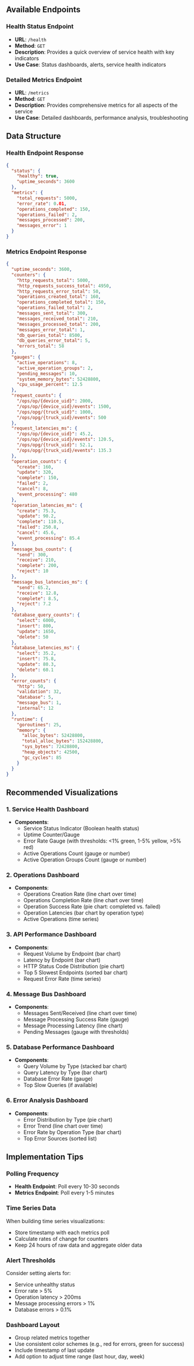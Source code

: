 
## Available Endpoints

### Health Status Endpoint
- **URL**: `/health`
- **Method**: `GET`
- **Description**: Provides a quick overview of service health with key indicators
- **Use Case**: Status dashboards, alerts, service health indicators

### Detailed Metrics Endpoint
- **URL**: `/metrics`
- **Method**: `GET`
- **Description**: Provides comprehensive metrics for all aspects of the service
- **Use Case**: Detailed dashboards, performance analysis, troubleshooting

## Data Structure

### Health Endpoint Response

```json
{
  "status": {
    "healthy": true,
    "uptime_seconds": 3600
  },
  "metrics": {
    "total_requests": 5000,
    "error_rate": 0.01,
    "operations_completed": 150,
    "operations_failed": 2,
    "messages_processed": 200,
    "messages_error": 1
  }
}
```

### Metrics Endpoint Response

```json
{
  "uptime_seconds": 3600,
  "counters": {
    "http_requests_total": 5000,
    "http_requests_success_total": 4950,
    "http_requests_error_total": 50,
    "operations_created_total": 160,
    "operations_completed_total": 150,
    "operations_failed_total": 2,
    "messages_sent_total": 300,
    "messages_received_total": 210,
    "messages_processed_total": 200,
    "messages_error_total": 1,
    "db_queries_total": 8500,
    "db_queries_error_total": 5,
    "errors_total": 58
  },
  "gauges": {
    "active_operations": 8,
    "active_operation_groups": 2,
    "pending_messages": 10,
    "system_memory_bytes": 52428800,
    "cpu_usage_percent": 12.5
  },
  "request_counts": {
    "/ops/op/{device_uid}": 2000,
    "/ops/op/{device_uid}/events": 1500,
    "/ops/opg/{truck_uid}": 1000,
    "/ops/opg/{truck_uid}/events": 500
  },
  "request_latencies_ms": {
    "/ops/op/{device_uid}": 45.2,
    "/ops/op/{device_uid}/events": 120.5,
    "/ops/opg/{truck_uid}": 52.1,
    "/ops/opg/{truck_uid}/events": 135.3
  },
  "operation_counts": {
    "create": 160,
    "update": 320,
    "complete": 150,
    "failed": 2,
    "cancel": 8,
    "event_processing": 480
  },
  "operation_latencies_ms": {
    "create": 75.3,
    "update": 90.2,
    "complete": 110.5,
    "failed": 250.8,
    "cancel": 45.6,
    "event_processing": 85.4
  },
  "message_bus_counts": {
    "send": 300,
    "receive": 210,
    "complete": 200,
    "reject": 10
  },
  "message_bus_latencies_ms": {
    "send": 65.2,
    "receive": 12.8,
    "complete": 8.5,
    "reject": 7.2
  },
  "database_query_counts": {
    "select": 6000,
    "insert": 800,
    "update": 1650,
    "delete": 50
  },
  "database_latencies_ms": {
    "select": 35.2,
    "insert": 75.8,
    "update": 80.3,
    "delete": 60.1
  },
  "error_counts": {
    "http": 50,
    "validation": 32,
    "database": 5,
    "message_bus": 1,
    "internal": 12
  },
  "runtime": {
    "goroutines": 25,
    "memory": {
      "alloc_bytes": 52428800,
      "total_alloc_bytes": 152428800,
      "sys_bytes": 72428800,
      "heap_objects": 42500,
      "gc_cycles": 85
    }
  }
}
```

## Recommended Visualizations

### 1. Service Health Dashboard

- **Components**:
  - Service Status Indicator (Boolean health status)
  - Uptime Counter/Gauge
  - Error Rate Gauge (with thresholds: <1% green, 1-5% yellow, >5% red)
  - Active Operations Count (gauge or number)
  - Active Operation Groups Count (gauge or number)

### 2. Operations Dashboard

- **Components**:
  - Operations Creation Rate (line chart over time)
  - Operations Completion Rate (line chart over time)
  - Operation Success Rate (pie chart: completed vs. failed)
  - Operation Latencies (bar chart by operation type)
  - Active Operations (time series)

### 3. API Performance Dashboard

- **Components**:
  - Request Volume by Endpoint (bar chart)
  - Latency by Endpoint (bar chart)
  - HTTP Status Code Distribution (pie chart)
  - Top 5 Slowest Endpoints (sorted bar chart)
  - Request Error Rate (time series)

### 4. Message Bus Dashboard

- **Components**:
  - Messages Sent/Received (line chart over time)
  - Message Processing Success Rate (gauge)
  - Message Processing Latency (line chart)
  - Pending Messages (gauge with thresholds)

### 5. Database Performance Dashboard

- **Components**:
  - Query Volume by Type (stacked bar chart)
  - Query Latency by Type (bar chart)
  - Database Error Rate (gauge)
  - Top Slow Queries (if available)

### 6. Error Analysis Dashboard

- **Components**:
  - Error Distribution by Type (pie chart)
  - Error Trend (line chart over time)
  - Error Rate by Operation Type (bar chart)
  - Top Error Sources (sorted list)

## Implementation Tips

### Polling Frequency

- **Health Endpoint**: Poll every 10-30 seconds
- **Metrics Endpoint**: Poll every 1-5 minutes
  
### Time Series Data

When building time series visualizations:
- Store timestamp with each metrics poll
- Calculate rates of change for counters
- Keep 24 hours of raw data and aggregate older data

### Alert Thresholds

Consider setting alerts for:
- Service unhealthy status
- Error rate > 5%
- Operation latency > 200ms
- Message processing errors > 1%
- Database errors > 0.1%

### Dashboard Layout

- Group related metrics together
- Use consistent color schemes (e.g., red for errors, green for success)
- Include timestamp of last update
- Add option to adjust time range (last hour, day, week)

